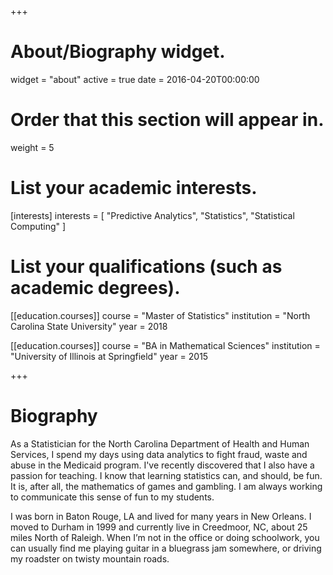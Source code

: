 +++
# About/Biography widget.
widget = "about" 
active = true
date = 2016-04-20T00:00:00

# Order that this section will appear in.
weight = 5

# List your academic interests.
 [interests]
  interests = [
    "Predictive Analytics",
    "Statistics",
    "Statistical Computing"
  ]

# List your qualifications (such as academic degrees).
[[education.courses]]
  course = "Master of Statistics"
  institution = "North Carolina State University"
  year = 2018

[[education.courses]]
  course = "BA in Mathematical Sciences"
  institution = "University of Illinois at Springfield"
  year = 2015


+++

# Biography

As a Statistician for the North Carolina Department of Health and Human Services, I spend my days using data analytics to fight fraud, waste and abuse in the Medicaid program. I've recently discovered that I also have a passion for teaching.  I know that learning statistics can, and should, be fun. It is, after all, the mathematics of games and gambling. I am always working to communicate this sense of fun to my students.

I was born in Baton Rouge, LA and lived for many years in New Orleans. I moved to Durham in 1999 and currently live in Creedmoor, NC, about 25 miles North of Raleigh. When I’m not in the office or doing schoolwork, you can usually find me playing guitar in a bluegrass jam somewhere, or driving my roadster on twisty mountain roads. 
